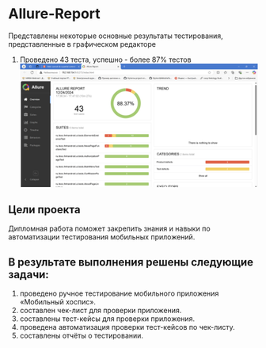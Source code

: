 # Allure-Report  
Представлены некоторые основные результаты тестирования, представленные в графическом редакторе

1. Проведено 43 теста, успешно - более 87% тестов  
![Главное меню](https://github.com/VladKoretski/FinalWork/blob/main/scans/mainpage.png)

## Цели проекта  
Дипломная работа поможет закрепить знания и навыки по автоматизации тестирования мобильных приложений.  

## В результате выполнения решены следующие задачи:  
1. проведено ручное тестирование мобильного приложения «Мобильный хоспис».
2. составлен чек-лист для проверки приложения.
3. составлены тест-кейсы для проверки приложения.
4. проведена автоматизация проверки тест-кейсов по чек-листу.
5. составлены отчёты о тестировании.
  
